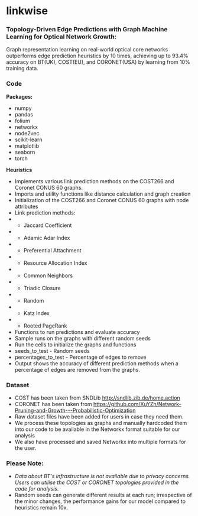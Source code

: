 # linkwise

### Topology-Driven Edge Predictions with Graph Machine Learning for Optical Network Growth: 
Graph representation learning on real-world optical core networks outperforms edge prediction heuristics by 10 times, achieving up to 93.4% accuracy on BT(UK), COST(EU), and CORONET(USA) by learning from 10% training data.

### Code

**Packages:**
- numpy
- pandas
- folium
- networkx
- node2vec
- scikit-learn
- matplotlib
- seaborn
- torch

**Heuristics**
- Implements various link prediction methods on the COST266 and Coronet CONUS 60 graphs.
- Imports and utility functions like distance calculation and graph creation
- Initialization of the COST266 and Coronet CONUS 60 graphs with node attributes
- Link prediction methods:
- -  Jaccard Coefficient
- - Adamic Adar Index
- - Preferential Attachment
- - Resource Allocation Index
- - Common Neighbors
- - Triadic Closure
- -  Random
- - Katz Index
- - Rooted PageRank
- Functions to run predictions and evaluate accuracy
- Sample runs on the graphs with different random seeds
- Run the cells to initialize the graphs and functions
- seeds_to_test - Random seeds
- percentages_to_test - Percentage of edges to remove
- Output shows the accuracy of different prediction methods when a percentage of edges are removed from the graphs.


### Dataset
- COST has been taken from SNDLib http://sndlib.zib.de/home.action
- CORONET has been taken from https://github.com/XuYZh/Network-Pruning-and-Growth---Probabilistic-Optimization
- Raw dataset files have been added for users in case they need them.
- We process these topologies as graphs and manually hardcoded them into our code to be available in the Networkx format suitable for our analysis
- We also have processed and saved Networkx into multiple formats for the user.

### Please Note: 
- _Data about BT's infrastructure is not available due to privacy concerns. Users can utilise the COST or CORONET topologies provided in the code for analysis._
- Random seeds can generate different results at each run; irrespective of the minor changes, the performance gains for our model compared to heuristics remain 10x.
